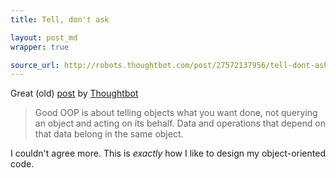 ```yaml
---
title: Tell, don't ask

layout: post_md
wrapper: true

source_url: http://robots.thoughtbot.com/post/27572137956/tell-dont-ask
---
```

Great (old) [post][thoughtbot-ask] by [Thoughtbot][thoughtbot]

> Good OOP is about telling objects what you want done, not querying an object and acting on its behalf. Data and operations that depend on that data belong in the same object.

I couldn't agree more. This is *exactly* how I like to design my object-oriented code.

[thoughtbot]: http://www.thoughtbot.com
[thoughtbot-ask]: http://robots.thoughtbot.com/post/27572137956/tell-dont-ask
